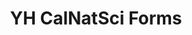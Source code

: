 ---
title: YH CalNatSci Forms
redirect_to: https://drive.google.com/drive/folders/1W_RnWxrUzcUpMor0jwP_5TI-j7xPr4Xm?usp=share_link
redirect_from: 
  - /YH1PNFDAUForms
  - /yh1pnfdauforms
---